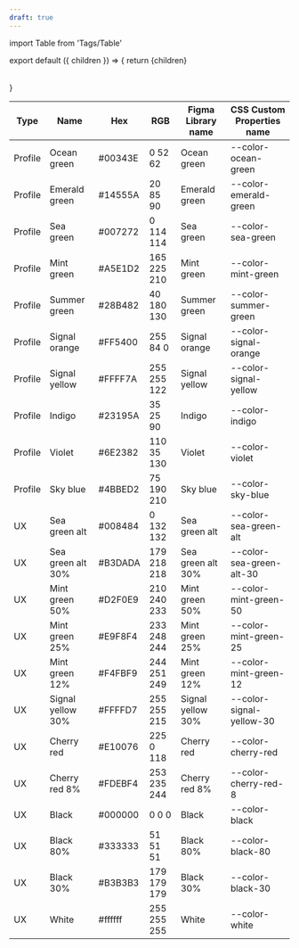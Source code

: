 ```yaml
---
draft: true
---
```


import Table from 'Tags/Table'

<!-- prettier-ignore-start -->

export default ({ children }) => {
  return <Table>{children}</Table>
}

<!-- prettier-ignore-end -->

<!-- This is the Source of the Colors Table -->

<table>
  <thead>
    <tr>
      <th>Type</th>
      <th>Name</th>
      <th>Hex</th>
      <th>RGB</th>
      <th>Figma Library name</th>
      <th>CSS Custom Properties name</th>
  </tr>
</thead>
<tbody>
<tr>
  <td>Profile</td>
  <td>Ocean green</td>
  <td>#00343E</td>
  <td>0 52 62</td>
  <td>Ocean green</td>
  <td>--color-ocean-green</td>
  </tr>
<tr>
  <td>Profile</td>
  <td>Emerald green</td>
  <td>#14555A</td>
  <td>20 85 90</td>
  <td>Emerald green</td>
  <td>--color-emerald-green</td>
  </tr>
  <tr>
    <td>Profile</td>
    <td>Sea green</td>
    <td>#007272</td>
    <td>0 114 114</td>
    <td>Sea green</td>
    <td>--color-sea-green</td>
  </tr>
  <tr>
    <td>Profile</td>
    <td>Mint green</td>
    <td>#A5E1D2</td>
    <td>165 225 210</td>
    <td>Mint green</td>
    <td>--color-mint-green</td>
  </tr>
  <tr>
    <td>Profile</td>
    <td>Summer green</td>
    <td>#28B482</td>
    <td>40 180 130</td>
    <td>Summer green</td>
    <td>--color-summer-green</td>
  </tr>
  <tr>
    <td>Profile</td>
    <td>Signal orange</td>
    <td>#FF5400</td>
    <td>255 84 0</td>
    <td>Signal orange</td>
    <td>--color-signal-orange</td>
  </tr>
  <tr>
    <td>Profile</td>
    <td>Signal yellow</td>
    <td>#FFFF7A</td>
    <td>255 255 122</td>
    <td>Signal yellow</td>
    <td>--color-signal-yellow</td>
  </tr>
  <tr>
    <td>Profile</td>
    <td>Indigo</td>
    <td>#23195A</td>
    <td>35 25 90</td>
    <td>Indigo</td>
    <td>--color-indigo</td>
  </tr>
  <tr>
    <td>Profile</td>
    <td>Violet</td>
    <td>#6E2382</td>
    <td>110 35 130</td>
    <td>Violet</td>
    <td>--color-violet</td>
  </tr>
  <tr>
    <td>Profile</td>
    <td>Sky blue</td>
    <td>#4BBED2</td>
    <td>75 190 210</td>
    <td>Sky blue</td>
    <td>--color-sky-blue</td>
  </tr>
  <tr>
    <td>UX</td>
    <td>Sea green alt</td>
    <td>#008484</td>
    <td>0 132 132</td>
    <td>Sea green alt</td>
    <td>--color-sea-green-alt</td>
  </tr>
  <tr>
  <td>UX</td>
  <td>Sea green alt 30%</td>
  <td>#B3DADA</td>
  <td>179 218 218</td>
  <td>Sea green alt 30%</td>
  <td>--color-sea-green-alt-30</td>
  </tr>
  <tr>
    <td>UX</td>
    <td>Mint green 50%</td>
    <td>#D2F0E9</td>
    <td>210 240 233</td>
    <td>Mint green 50%</td>
    <td>--color-mint-green-50</td>
  </tr>
  <tr>
    <td>UX</td>
    <td>Mint green 25%</td>
    <td>#E9F8F4</td>
    <td>233 248 244</td>
    <td>Mint green 25%</td>
    <td>--color-mint-green-25</td>
  </tr>
  <tr>
  <td>UX</td>
  <td>Mint green 12%</td>
  <td>#F4FBF9</td>
  <td>244 251 249</td>
  <td>Mint green 12%</td>
  <td>--color-mint-green-12</td>
  </tr>
  <tr>
  <td>UX</td>
  <td>Signal yellow 30%</td>
  <td>#FFFFD7</td>
  <td>255 255 215</td>
  <td>Signal yellow 30%</td>
  <td>--color-signal-yellow-30</td>
  </tr>
  <tr>
  <td>UX</td>
  <td>Cherry red</td>
  <td>#E10076</td>
  <td>225 0 118</td>
  <td>Cherry red</td>
  <td>--color-cherry-red</td>
  </tr>
  <tr>
  <td>UX</td>
  <td>Cherry red 8%</td>
  <td>#FDEBF4</td>
  <td>253 235 244</td>
  <td>Cherry red 8%</td>
  <td>--color-cherry-red-8</td>
  </tr>
  <tr>
  <td>UX</td>
  <td>Black</td>
  <td>#000000</td>
  <td>0 0 0</td>
  <td>Black</td>
  <td>--color-black</td>
  </tr>
  <tr>
  <td>UX</td>
  <td>Black 80%</td>
  <td>#333333</td>
  <td>51 51 51</td>
  <td>Black 80%</td>
  <td>--color-black-80</td>
  </tr>
  <tr>
  <td>UX</td>
  <td>Black 30%</td>
  <td>#B3B3B3</td>
  <td>179 179 179</td>
  <td>Black 30%</td>
  <td>--color-black-30</td>
  </tr>
  <tr>
  <td>UX</td>
  <td>White</td>
  <td>#ffffff</td>
  <td>255 255 255</td>
  <td>White</td>
  <td>--color-white</td>
  </tr>
</tbody>
</table>
